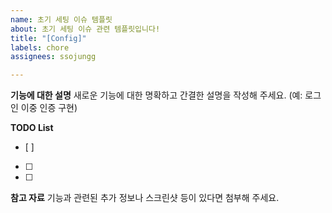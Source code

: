 ```yaml
---
name: 초기 세팅 이슈 템플릿
about: 초기 세팅 이슈 관련 템플릿입니다!
title: "[Config]"
labels: chore
assignees: ssojungg

---
```


**기능에 대한 설명**
새로운 기능에 대한 명확하고 간결한 설명을 작성해 주세요.
(예: 로그인 이중 인증 구현)

**TODO List**
- [ ] 
- [ ]
- [ ]

**참고 자료**
기능과 관련된 추가 정보나 스크린샷 등이 있다면 첨부해 주세요.
